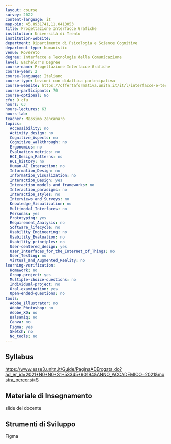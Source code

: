 ```yaml
---
layout: course
survey: 2022
content-language: it
map-pin: 45.8931741,11.0413053
title: Progettazione Interfacce Grafiche
institution: Università di Trento
institution-website:  
department: Dipartimento di Psicologia e Science Cognitive
department-type: humanistic
venue: Rovereto
degree: Interfacce e Tecnologie della Comunicazione
level: Bachelor's Degree
course-name: Progettazione Interfacce Grafiche
course-year: 2
course-language: Italiano
course-type: Lezioni con didattica partecipativa
course-website: https://offertaformativa.unitn.it/it/l/interfacce-e-tecnologie-della-comunicazione
course-participants: 70
course-optional: No
cfu: 9 cfu
hours: 63
hours-lectures: 63
hours-lab: 
teacher: Massimo Zancanaro
topics: 
  Accessibility: no
  Activity_design: no
  Cognitive_Aspects: no
  Cognitive_walkthrough: no
  Ergonomics: no
  Evaluation_metrics: no
  HCI_Design_Patterns: no
  HCI_history: no
  Human-AI_Interaction: no
  Information_Design: no
  Information_Visualization: no
  Interaction_Design: yes
  Interaction_models_and_frameworks: no
  Interaction_paradigms: no
  Interaction_styles: no
  Interviews_and_Surveys: no
  Knowledge_Visualization: no
  Multimodal_Interfaces: no
  Personas: yes
  Prototyping: yes
  Requirement_Analysis: no
  Software_lifecycle: no
  Usability_Engineering: no
  Usability_Evaluation: no
  Usability_principles: no
  User-centered_design: yes
  User_Interfaces_for_the_Internet_of_Things: no
  User_Testing: no
  Virtual_and_Augmented_Reality: no
learning-verification: 
  Homework: no 
  Group-project: yes 
  Multiple-choice-questions: no 
  Individual-project: no 
  Oral-examination: yes 
  Open-ended-questions: no 
tools: 
  Adobe_Illustrator: no 
  Adobe_Photoshop: no 
  Adobe_XD: no 
  Balsamiq: no 
  Canva: no 
  Figma: yes 
  Sketch: no 
  No_tools: no 
---
```



## Syllabus 
https://www.esse3.unitn.it/Guide/PaginaADErogata.do?ad_er_id=2021*N0*N0*S1*53345*90194&ANNO_ACCADEMICO=2021&mostra_percorsi=S

## Materiale di Insegnamento 
slide del docente

## Strumenti di Sviluppo 
Figma
